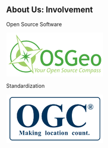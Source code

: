 ##  About Us: Involvement

Open Source Software

<img style="border: 0; box-shadow: 0 0 0 0" src="resources/images/osgeo.png">

Standardization

<img style="border: 0; box-shadow: 0 0 0 0" src="resources/images/ogc.png" width="262">
